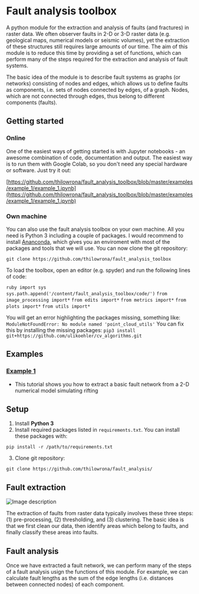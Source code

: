 # Fault analysis toolbox
A python module for the extraction and analysis of faults (and fractures) in raster data. We often observer faults in 2-D or 3-D raster data (e.g. geological maps, numerical models or seismic volumes), yet the extraction of these structures still requires large amounts of our time. The aim of this module is to reduce this time by providing a set of functions, which can perform many of the steps required for the extraction and analysis of fault systems.

The basic idea of the module is to describe fault systems as graphs (or networks) consisting of nodes and edges, which allows us to define faults as components, i.e. sets of nodes connected by edges, of a graph. Nodes, which are not connected through edges, thus belong to different components (faults).

## Getting started
### Online
One of the easiest ways of getting started is with Jupyter notebooks - an awesome combination of code, documentation and output. The easiest way is to run them with Google Colab, so you don't need any special hardware or software. Just try it out:

[https://github.com/thilowrona/fault_analysis_toolbox/blob/master/examples/example_1/example_1.ipynb](https://github.com/thilowrona/fault_analysis_toolbox/blob/master/examples/example_1/example_1.ipynb)

### Own machine
You can also use the fault analysis toolbox on your own machine. All you need is Python 3 including a couple of packages. I would recommend to install [Ananconda](https://docs.anaconda.com/anaconda/install/), which gives you an enviroment with most of the packages and tools that we will use. You can now clone the git repository:

``` git clone https://github.com/thilowrona/fault_analysis_toolbox ```

To load the toolbox, open an editor (e.g. spyder) and run the following lines of code:

```ruby import sys ```
``` sys.path.append('/content/fault_analysis_toolbox/code/') ```
``` from image_processing import* ```
``` from edits import* ```
``` from metrics import* ```
``` from plots import* ```
``` from utils import* ```

You will get an error highlighting the packages missing, something like:
``` ModuleNotFoundError: No module named 'point_cloud_utils' ```
You can fix this by installing the missing packages:
``` pip3 install git+https://github.com/ulikoehler/cv_algorithms.git ```


## Examples

### [Example 1](https://github.com/thilowrona/fault_analysis_toolbox/blob/master/examples/example_1/example_1.ipynb)
- This tutorial shows you how to extract a basic fault network from a 2-D numerical model simulating rifting

## Setup
1. Install **Python 3**
2. Install required packages listed in ```requirements.txt```. You can install these packages with:

``` pip install -r /path/to/requirements.txt ```

3. Clone git repository:

```git clone https://github.com/thilowrona/fault_analysis/```



## Fault extraction
![Image description](/examples/1-fault_extraction/flowchart.png)

The extraction of faults from raster data typically involves these three steps: (1) pre-processing, (2) thresholding, and (3) clustering. The basic idea is that we first clean our data, then identify areas which belong to faults, and finally classify these areas into faults.



## Fault analysis
Once we have extracted a fault network, we can perform many of the steps of a fault analysis usign the functions of this module. For example, we can calculate fault lengths as the sum of the edge lengths (i.e. distances between connected nodes) of each component.




